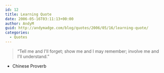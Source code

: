 ```yaml
---
id: 12
title: Learning Quote
date: 2006-05-16T03:11:13+00:00
author: AndyM
guid: http://andymadge.com/blog/quotes/2006/05/16/learning-quote/
categories:
  - Quotes
---
```

> “Tell me and I'll forget; show me and I may remember; involve me and I'll understand.”

- Chinese Proverb